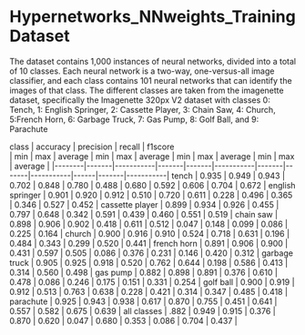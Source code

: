 # Hypernetworks_NNweights_TrainingDataset
The dataset contains 1,000 instances of neural networks, divided into a total
of 10 classes. Each neural network is a two-way, one-versus-all image classifier,
and each class contains 101 neural networks that can identify the images of that
class. The different classes are taken from the imagenette dataset, specifically
the Imagenette 320px V2 dataset with classes 0: Tench, 1: English Springer, 2:
Cassette Player, 3: Chain Saw, 4: Church, 5:French Horn, 6: Garbage Truck,
7: Gas Pump, 8: Golf Ball, and 9: Parachute

   class          |          accuracy          |          precision        |           recall          |         f1score           
                  |  min   |  max  |  average  |  min  |  max  |  average  |  min  |  max  |  average  |  min  |  max  |  average |
                  |--------|-------|-----------|-------|-------|-----------|-------|-------|-----------|------|-------|-----------|
 tench            | 0.935  | 0.949 |   0.943   | 0.702 | 0.848 |   0.780   | 0.488 | 0.680 |   0.592   | 0.606 | 0.704 |   0.672  | 
 english springer | 0.901  | 0.920 |   0.912   | 0.510 | 0.720 |   0.611   | 0.228 | 0.496 |   0.365   | 0.346 | 0.527 |   0.452  | 
 cassette player  | 0.899  | 0.934 |   0.926   | 0.455 | 0.797 |   0.648   | 0.342 | 0.591 |   0.439   | 0.460 | 0.551 |   0.519  | 
 chain saw        | 0.898  | 0.906 |   0.902   | 0.418 | 0.611 |   0.512   | 0.047 | 0.148 |   0.099   | 0.086 | 0.225 |   0.164  | 
 church           | 0.900  | 0.916 |   0.910   | 0.524 | 0.718 |   0.631   | 0.196 | 0.484 |   0.343   | 0.299 | 0.520 |   0.441  | 
 french horn      | 0.891  | 0.906 |   0.900   | 0.431 | 0.597 |   0.505   | 0.086 | 0.376 |   0.231   | 0.146 | 0.420 |   0.312  | 
 garbage truck    | 0.905  | 0.925 |   0.918   | 0.520 | 0.762 |   0.644   | 0.198 | 0.586 |   0.413   | 0.314 | 0.560 |   0.498  | 
 gas pump         | 0.882  | 0.898 |   0.891   | 0.376 | 0.610 |   0.478   | 0.086 | 0.246 |   0.175   | 0.151 | 0.331 |   0.254  | 
 golf ball        | 0.900  | 0.919 |   0.912   | 0.513 | 0.763 |   0.638   | 0.228 | 0.421 |   0.314   | 0.347 | 0.485 |   0.418  | 
 parachute        | 0.925  | 0.943 |   0.938   | 0.617 | 0.870 |   0.755   | 0.451 | 0.641 |   0.557   | 0.582 | 0.675 |   0.639  | 
 all classes      | .882   | 0.949 |   0.915   | 0.376 | 0.870 |   0.620   | 0.047 | 0.680 |   0.353   | 0.086 | 0.704 |   0.437  | 
